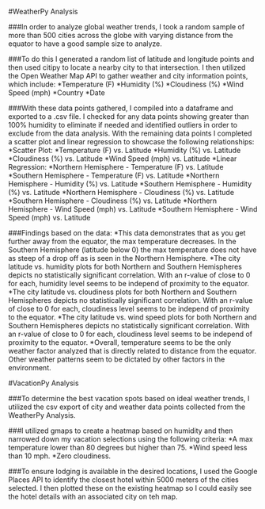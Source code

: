 #WeatherPy Analysis

###In order to analyze global weather trends, I took a random sample of more than 500 cities across the globe with varying distance from the equator to have a good sample size to analyze. 

###To do this I generated a random list of latitude and longitude points and then used citipy to locate a nearby city to that intersection. I then utilized the Open Weather Map API to gather weather and city information points, which include:
    *Temperature (F)
    *Humidity (%)
    *Cloudiness (%)
    *Wind Speed (mph)
    *Country
    *Date
    
###With these data points gathered, I compiled into a dataframe and exported to a .csv file. I checked for any data points showing greater than 100% humidity to eliminate if needed and identified outliers in order to exclude from the data analysis. With the remaining data points I completed a scatter plot and linear regression to showcase the following relationships:
    *Scatter Plot:
        *Temperature (F) vs. Latitude
        *Humidity (%) vs. Latitude
        *Cloudiness (%) vs. Latitude
        *Wind Speed (mph) vs. Latitude
    *Linear Regression:
        *Northern Hemisphere - Temperature (F) vs. Latitude
        *Southern Hemisphere - Temperature (F) vs. Latitude
        *Northern Hemisphere - Humidity (%) vs. Latitude
        *Southern Hemisphere - Humidity (%) vs. Latitude
        *Northern Hemisphere - Cloudiness (%) vs. Latitude
        *Southern Hemisphere - Cloudiness (%) vs. Latitude
        *Northern Hemisphere - Wind Speed (mph) vs. Latitude
        *Southern Hemisphere - Wind Speed (mph) vs. Latitude

###Findings based on the data:
    *This data demonstrates that as you get further away from the equator, the max temperature decreases. In the Southern Hemisphere (latitude below 0) the max temperature does not have as steep of a drop off as is seen in the Northern Hemisphere.
    *The city latitude vs. humidity plots for both Northern and Southern Hemispheres depicts no statistically significant correlation. With an r-value of close to 0 for each, humidity level seems to be independ of proximity to the equator. 
    *The city latitude vs. cloudiness plots for both Northern and Southern Hemispheres depicts no statistically significant correlation. With an r-value of close to 0 for each, cloudiness level seems to be independ of proximity to the equator. 
    *The city latitude vs. wind speed plots for both Northern and Southern Hemispheres depicts no statistically significant correlation. With an r-value of close to 0 for each, cloudiness level seems to be independ of proximity to the equator. 
    *Overall, temperature seems to be the only weather factor analyzed that is directly related to distance from the equator. Other weather patterns seem to be dictated by other factors in the environment. 
    
#VacationPy Analysis

###To determine the best vacation spots based on ideal weather trends, I utilized the csv export of city and weather data points collected from the WeatherPy Analysis. 

###I utilized gmaps to create a heatmap based on humidity and then narrowed down my vacation selections using the following criteria:
    *A max temperature lower than 80 degrees but higher than 75.
    *Wind speed less than 10 mph.
    *Zero cloudiness.    

###To ensure lodging is available in the desired locations, I used the Google Places API to identify the closest hotel within 5000 meters of the cities selected. I then plotted these on the existing heatmap so I could easily see the hotel details with an associated city on teh map. 
